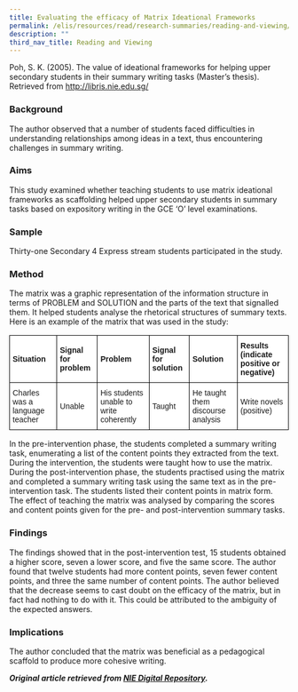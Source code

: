```yaml
---
title: Evaluating the efficacy of Matrix Ideational Frameworks
permalink: /elis/resources/read/research-summaries/reading-and-viewing/efficacy-of-matrix-ideational-frameworks/
description: ""
third_nav_title: Reading and Viewing
---
```

Poh, S. K. (2005).&nbsp;The value of ideational frameworks for helping upper secondary students in their summary writing tasks&nbsp;(Master’s thesis). Retrieved from http://libris.nie.edu.sg/

### Background

The author observed that a number of students faced difficulties in understanding relationships among ideas in a text, thus encountering challenges in summary writing.

### Aims

This study examined whether teaching students to use matrix ideational frameworks as scaffolding helped upper secondary students in summary tasks based on expository writing in the GCE ‘O’ level examinations.

### Sample

Thirty-one Secondary 4 Express stream students participated in the study.

### Method

The matrix was a graphic representation of the information structure in terms of PROBLEM and SOLUTION and the parts of the text that signalled them. It helped students analyse the rhetorical structures of summary texts. Here is an example of the matrix that was used in the study:

<style type="text/css">
.tg  {border-collapse:collapse;border-spacing:0;}
.tg td{border-color:black;border-style:solid;border-width:1px;font-family:Arial, sans-serif;font-size:14px;
  overflow:hidden;padding:10px 5px;word-break:normal;}
.tg th{border-color:black;border-style:solid;border-width:1px;font-family:Arial, sans-serif;font-size:14px;
  font-weight:normal;overflow:hidden;padding:10px 5px;word-break:normal;}
.tg .tg-8rcp{background-color:#FFF;font-weight:bold;text-align:left;vertical-align:middle}
.tg .tg-zr06{background-color:#FFF;text-align:left;vertical-align:middle}
</style>
<table class="tg">
<thead>
  <tr>
    <th class="tg-8rcp">Situation</th>
    <th class="tg-8rcp">Signal for problem</th>
    <th class="tg-8rcp">Problem</th>
    <th class="tg-8rcp">Signal for solution</th>
    <th class="tg-8rcp">Solution</th>
    <th class="tg-8rcp">Results (indicate positive or negative)</th>
  </tr>
</thead>
<tbody>
  <tr>
    <td class="tg-zr06">Charles was a language teacher</td>
    <td class="tg-zr06">Unable</td>
    <td class="tg-zr06">His students unable to write coherently</td>
    <td class="tg-zr06">Taught</td>
    <td class="tg-zr06">He taught them discourse analysis</td>
    <td class="tg-zr06">Write novels (positive)</td>
  </tr>
</tbody>
</table>

In the pre-intervention phase, the students completed a summary writing task, enumerating a list of the content points they extracted from the text. During the intervention, the students were taught how to use the matrix. During the post-intervention phase, the students practised using the matrix and completed a summary writing task using the same text as in the pre-intervention task. The students listed their content points in matrix form. The effect of teaching the matrix was analysed by comparing the scores and content points given for the pre- and post-intervention summary tasks.

### Findings

The findings showed that in the post-intervention test, 15 students obtained a higher score, seven a lower score, and five the same score. The author found that twelve students had more content points, seven fewer content points, and three the same number of content points. The author believed that the decrease seems to cast doubt on the efficacy of the matrix, but in fact had nothing to do with it. This could be attributed to the ambiguity of the expected answers.

### Implications

The author concluded that the matrix was beneficial as a pedagogical scaffold to produce more cohesive writing.

**_Original article retrieved from&nbsp;[NIE Digital Repository](https://repository.nie.edu.sg/)._**
